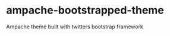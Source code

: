 ampache-bootstrapped-theme
==========================

Ampache theme built with twitters bootstrap framework
